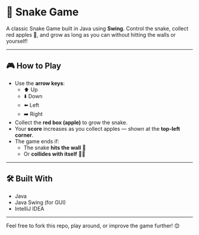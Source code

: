# 🐍 Snake Game

A classic Snake Game built in Java using **Swing**. Control the snake, collect red apples 🍎, and grow as long as you can without hitting the walls or yourself!

---

## 🎮 How to Play

- Use the **arrow keys**:
  - ⬆️ Up
  - ⬇️ Down
  - ⬅️ Left
  - ➡️ Right
- Collect the **red box (apple)** to grow the snake.
- Your **score** increases as you collect apples — shown at the **top-left corner**.
- The game ends if:
  - The snake **hits the wall** 🧱
  - Or **collides with itself** 🐍💥

---

## 🛠️ Built With

- Java
- Java Swing (for GUI)
- IntelliJ IDEA

---

Feel free to fork this repo, play around, or improve the game further! 😊
